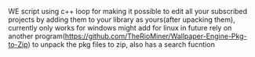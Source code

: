 WE script using c++ loop for making it possible to edit all your subscribed projects by adding them to your library as yours(after upacking them), currently only works for windows might add for linux in future rely on another program(https://github.com/TheRioMiner/Wallpaper-Engine-Pkg-to-Zip) to unpack the pkg files to zip, also has a search fucntion
